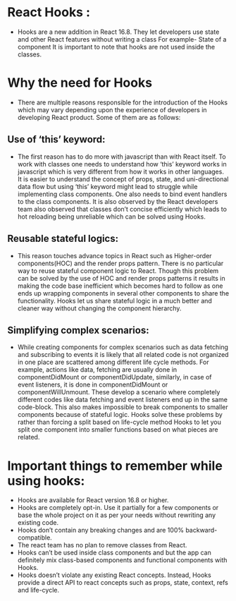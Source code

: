 # React Hooks :

- Hooks are a new addition in React 16.8. They let developers use state and other React features without writing a class For example- State of a component It is important to note that hooks are not used inside the classes.

# Why the need for Hooks

- There are multiple reasons responsible for the introduction of the Hooks which may vary depending upon the experience of developers in developing React product. Some of them are as follows:

## Use of ‘this’ keyword:

- The first reason has to do more with javascript than with React itself. To work with classes one needs to understand how ‘this’ keyword works in javascript which is very different from how it works in other languages. It is easier to understand the concept of props, state, and uni-directional data flow but using ‘this’ keyword might lead to struggle while implementing class components. One also needs to bind event handlers to the class components. It is also observed by the React developers team also observed that classes don’t concise efficiently which leads to hot reloading being unreliable which can be solved using Hooks.

## Reusable stateful logics:

- This reason touches advance topics in React such as Higher-order components(HOC) and the render props pattern. There is no particular way to reuse stateful component logic to React. Though this problem can be solved by the use of HOC and render props patterns it results in making the code base inefficient which becomes hard to follow as one ends up wrapping components in several other components to share the functionality. Hooks let us share stateful logic in a much better and cleaner way without changing the component hierarchy.

## Simplifying complex scenarios:

- While creating components for complex scenarios such as data fetching and subscribing to events it is likely that all related code is not organized in one place are scattered among different life cycle methods. For example, actions like data, fetching are usually done in componentDidMount or componentDidUpdate, similarly, in case of event listeners, it is done in componentDidMount or componentWillUnmount. These develop a scenario where completely different codes like data fetching and event listeners end up in the same code-block. This also makes impossible to break components to smaller components because of stateful logic. Hooks solve these problems by rather than forcing a split based on life-cycle method Hooks to let you split one component into smaller functions based on what pieces are related.

# Important things to remember while using hooks:

- Hooks are available for React version 16.8 or higher.
- Hooks are completely opt-in. Use it partially for a few components or base the whole project on it as per your needs without rewriting any existing code.
- Hooks don’t contain any breaking changes and are 100% backward-compatible.
- The react team has no plan to remove classes from React.
- Hooks can’t be used inside class components and but the app can definitely mix class-based components and functional components with Hooks.
- Hooks doesn’t violate any existing React concepts. Instead, Hooks provide a direct API to react concepts such as props, state, context, refs and life-cycle.
